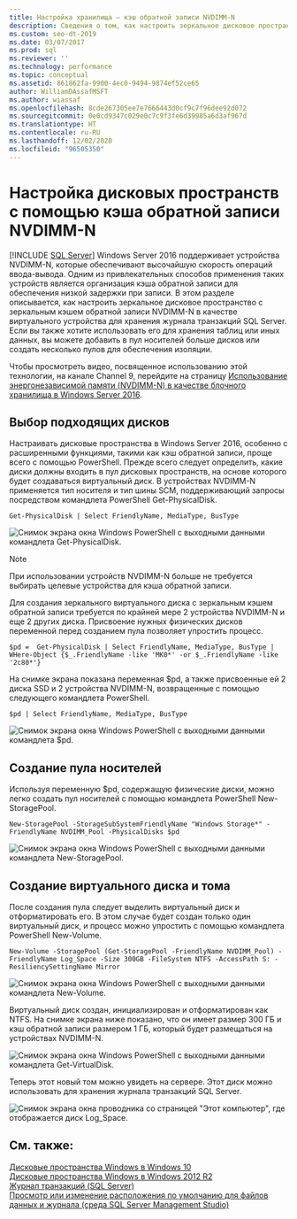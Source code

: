 ```yaml
---
title: Настройка хранилища — кэш обратной записи NVDIMM-N
description: Сведения о том, как настроить зеркальное дисковое пространство с зеркальным кэшем обратной записи NVDIMM-N в качестве виртуального устройства для хранения журнала транзакций SQL Server.
ms.custom: seo-dt-2019
ms.date: 03/07/2017
ms.prod: sql
ms.reviewer: ''
ms.technology: performance
ms.topic: conceptual
ms.assetid: 861862fa-9900-4ec0-9494-9874ef52ce65
author: WilliamDAssafMSFT
ms.author: wiassaf
ms.openlocfilehash: 8cde267305ee7e7666443d0cf9c7f96dee92d072
ms.sourcegitcommit: 0e0cd9347c029e0c7c9f3fe6d39985a6d3af967d
ms.translationtype: HT
ms.contentlocale: ru-RU
ms.lasthandoff: 12/02/2020
ms.locfileid: "96505350"
---
```

# <a name="configuring-storage-spaces-with-a-nvdimm-n-write-back-cache"></a>Настройка дисковых пространств с помощью кэша обратной записи NVDIMM-N
 [!INCLUDE [SQL Server](../../includes/applies-to-version/sqlserver.md)]
  Windows Server 2016 поддерживает устройства NVDIMM-N, которые обеспечивают высочайшую скорость операций ввода-вывода. Одним из привлекательных способов применения таких устройств является организация кэша обратной записи для обеспечения низкой задержки при записи. В этом разделе описывается, как настроить зеркальное дисковое пространство с зеркальным кэшем обратной записи NVDIMM-N в качестве виртуального устройства для хранения журнала транзакций SQL Server. Если вы также хотите использовать его для хранения таблиц или иных данных, вы можете добавить в пул носителей больше дисков или создать несколько пулов для обеспечения изоляции.  
  
 Чтобы просмотреть видео, посвященное использованию этой технологии, на канале Channel 9, перейдите на страницу [Использование энергонезависимой памяти (NVDIMM-N) в качестве блочного хранилища в Windows Server 2016](https://channel9.msdn.com/Events/Build/2016/P466).  
  
## <a name="identifying-the-right-disks"></a>Выбор подходящих дисков  
 Настраивать дисковые пространства в Windows Server 2016, особенно с расширенными функциями, такими как кэш обратной записи, проще всего с помощью PowerShell. Прежде всего следует определить, какие диски должны входить в пул дисковых пространств, на основе которого будет создаваться виртуальный диск. В устройствах NVDIMM-N применяется тип носителя и тип шины SCM, поддерживающий запросы посредством командлета PowerShell Get-PhysicalDisk.  
  
```  
Get-PhysicalDisk | Select FriendlyName, MediaType, BusType  
```  
  
 ![Снимок экрана окна Windows PowerShell с выходными данными командлета Get-PhysicalDisk.](../../relational-databases/performance/media/get-physicaldisk.png "Get-PhysicalDisk")  
  
> [!NOTE]  
>  При использовании устройств NVDIMM-N больше не требуется выбирать целевые устройства для кэша обратной записи.  
  
 Для создания зеркального виртуального диска с зеркальным кэшем обратной записи требуется по крайней мере 2 устройства NVDIMM-N и еще 2 других диска. Присвоение нужных физических дисков переменной перед созданием пула позволяет упростить процесс.  
  
```  
$pd =  Get-PhysicalDisk | Select FriendlyName, MediaType, BusType | WHere-Object {$_.FriendlyName -like 'MK0*' -or $_.FriendlyName -like '2c80*'}  
```  
  
 На снимке экрана показана переменная $pd, а также присвоенные ей 2 диска SSD и 2 устройства NVDIMM-N, возвращенные с помощью следующего командлета PowerShell.  
  
```  
$pd | Select FriendlyName, MediaType, BusType  
```  
  
 ![Снимок экрана окна Windows PowerShell с выходными данными командлета $pd.](../../relational-databases/performance/media/select-friendlyname.png "Select FriendlyName")  
  
## <a name="creating-the-storage-pool"></a>Создание пула носителей  
 Используя переменную $pd, содержащую физические диски, можно легко создать пул носителей с помощью командлета PowerShell New-StoragePool.  
  
```  
New-StoragePool -StorageSubSystemFriendlyName "Windows Storage*" -FriendlyName NVDIMM_Pool -PhysicalDisks $pd  
```  
  
 ![Снимок экрана окна Windows PowerShell с выходными данными командлета New-StoragePool.](../../relational-databases/performance/media/new-storagepool.png "New-StoragePool")  
  
## <a name="creating-the-virtual-disk-and-volume"></a>Создание виртуального диска и тома  
 После создания пула следует выделить виртуальный диск и отформатировать его. В этом случае будет создан только один виртуальный диск, и процесс можно упростить с помощью командлета PowerShell New-Volume.  
  
```  
New-Volume -StoragePool (Get-StoragePool -FriendlyName NVDIMM_Pool) -FriendlyName Log_Space -Size 300GB -FileSystem NTFS -AccessPath S: -ResiliencySettingName Mirror  
```  
  
 ![Снимок экрана окна Windows PowerShell с выходными данными командлета New-Volume.](../../relational-databases/performance/media/new-volume.png "New-Volume")  
  
 Виртуальный диск создан, инициализирован и отформатирован как NTFS. На снимке экрана ниже показано, что он имеет размер 300 ГБ и кэш обратной записи размером 1 ГБ, который будет размещаться на устройствах NVDIMM-N.  
  
 ![Снимок экрана окна Windows PowerShell с выходными данными командлета Get-VirtualDisk.](../../relational-databases/performance/media/get-virtualdisk.png "Get-VirtualDisk")  
  
 Теперь этот новый том можно увидеть на сервере. Этот диск можно использовать для хранения журнала транзакций SQL Server.  
  
 ![Снимок экрана окна проводника со страницей "Этот компьютер", где отображается диск Log_Space.](../../relational-databases/performance/media/log-space-drive.png "Log_Space Drive")  
  
## <a name="see-also"></a>См. также:  
 [Дисковые пространства Windows в Windows 10](https://windows.microsoft.com/windows-10/storage-spaces-windows-10)   
 [Дисковые пространства Windows в Windows 2012 R2](/previous-versions/windows/it-pro/windows-server-2012-R2-and-2012/hh831739(v=ws.11))   
 [Журнал транзакций (SQL Server)](../../relational-databases/logs/the-transaction-log-sql-server.md)   
 [Просмотр или изменение расположения по умолчанию для файлов данных и журнала (среда SQL Server Management Studio)](../../database-engine/configure-windows/view-or-change-the-default-locations-for-data-and-log-files.md)  
  
